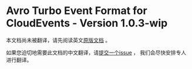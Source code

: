# Avro Turbo Event Format for CloudEvents - Version 1.0.3-wip

本文档尚未被翻译，请先阅读英文[原版文档](../../../formats/avro-tubro-format.md) 。

如果您迫切地需要此文档的中文翻译，请[提交一个issue](https://github.com/cloudevents/spec/issues) ，
我们会尽快安排专人进行翻译。
